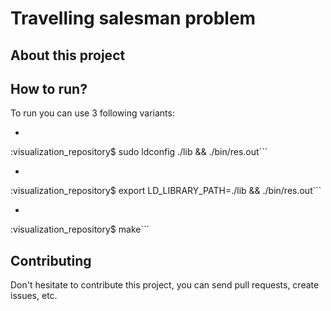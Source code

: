 # Travelling salesman problem

## About this project  

## How to run?

To run you can use 3 following variants:

 - ```console
:visualization_repository$ sudo ldconfig ./lib && ./bin/res.out```
 - ```console
:visualization_repository$ export LD_LIBRARY_PATH=./lib && ./bin/res.out```

 - ```console
:visualization_repository$ make```

## Contributing

 Don't hesitate to contribute this project, you can send pull requests, create issues, etc.
